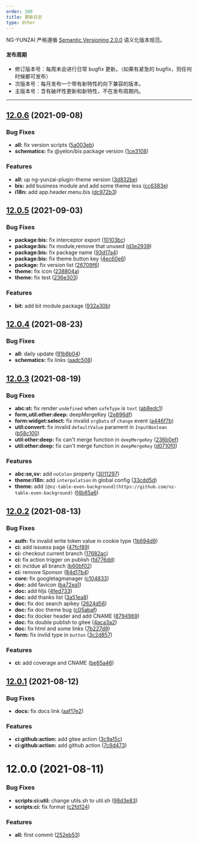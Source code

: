 ```yaml
---
order: 100
title: 更新日志
type: Other
---
```


NG-YUNZAI 严格遵循 [Semantic Versioning 2.0.0](http://semver.org/lang/zh-CN/) 语义化版本规范。

#### 发布周期

* 修订版本号：每周末会进行日常 bugfix 更新。（如果有紧急的 bugfix，则任何时候都可发布）
* 次版本号：每月发布一个带有新特性的向下兼容的版本。
* 主版本号：含有破坏性更新和新特性，不在发布周期内。

---
## [12.0.6](https://github.com/hbyunzai/yelon/compare/12.0.5...12.0.6) (2021-09-08)


### Bug Fixes

* **all:** fix version scripts ([5a003eb](https://github.com/hbyunzai/yelon/commit/5a003eb2c8a92f895cae618ec1d4b95d23e6c504))
* **schematics:** fix @yelon/bis package version ([1ce3108](https://github.com/hbyunzai/yelon/commit/1ce3108ad44345bffb3c25102e53113a950a7845))


### Features

* **all:** up ng-yunzai-plugin-theme version ([3d832be](https://github.com/hbyunzai/yelon/commit/3d832bef6689a0c9f640099f2f77ffd0719dba1d))
* **bis:** add business module and add some theme less ([cc6383e](https://github.com/hbyunzai/yelon/commit/cc6383e381d9fd682218e7ecd935c307c77cb6b5))
* **i18n:** add app.header.menu.bis ([dc972b3](https://github.com/hbyunzai/yelon/commit/dc972b3f8349be97c67bc4960ca0addfce943032))



## [12.0.5](https://github.com/hbyunzai/yelon/compare/12.0.4...12.0.5) (2021-09-03)


### Bug Fixes

* **package:bis:** fix interceptor export ([10103bc](https://github.com/hbyunzai/yelon/commit/10103bc8912cec115b4a1eabbcefe8cbda162f17))
* **package:bis:** fix module,remove that unused ([d3e2939](https://github.com/hbyunzai/yelon/commit/d3e2939d4f807a341905437a04eeada901bd887c))
* **package:bis:** fix package name ([93d17a4](https://github.com/hbyunzai/yelon/commit/93d17a439ffb2448901852c356dda0d560c4cf52))
* **package:bis:** fix theme button key ([4ec60e6](https://github.com/hbyunzai/yelon/commit/4ec60e69cd2ef7b756e2ae20132946b61fc4e860))
* **package:** fix version list ([26709f6](https://github.com/hbyunzai/yelon/commit/26709f61c1d0826d3693bccd0f151918e2127f37))
* **theme:** fix icon ([238804a](https://github.com/hbyunzai/yelon/commit/238804a5cd4612b64caf80941c94dbbb8a381243))
* **theme:** fix test ([236e303](https://github.com/hbyunzai/yelon/commit/236e3032eeacaee5602fdc6a72990fb207e9b8ad))


### Features

* **bit:** add bit module package ([932a30b](https://github.com/hbyunzai/yelon/commit/932a30bcb4bd3c0b4fb276693b8399f7df4c412e))


## [12.0.4](https://github.com/hbyunzai/yelon/compare/12.0.3...12.0.4) (2021-08-23)


### Bug Fixes

* **all:** daily update ([91b8b04](https://github.com/hbyunzai/yelon/commit/91b8b046cb399f5348941f933c931a68d1944a18))
* **schematics:** fix links ([aadc508](https://github.com/hbyunzai/yelon/commit/aadc508cc353e29540d8e3e550983987ce83c906))

## [12.0.3](https://github.com/hbyunzai/yelon/compare/12.0.2...12.0.3) (2021-08-19)


### Bug Fixes

* **abc:st:** fix render `undefined` when `safeType` is `text` ([ab8edc1](https://github.com/hbyunzai/yelon/commit/ab8edc1a95e9df03964afb6a065cbd8a7ff77b7e))
* **form,util:other:deep:** deepMergeKey ([2e896df](https://github.com/hbyunzai/yelon/commit/2e896dfe4b8a0f9e7a4590a934bdc6422cd16156))
* **form:widget:select:** fix invalid `orgData` of `change` event ([a446f7b](https://github.com/hbyunzai/yelon/commit/a446f7bcad5a908c63c512db159141c781f0c06e))
* **util:convert:** fix invalid `defaultValue` parament in `InputBoolean` ([b58c100](https://github.com/hbyunzai/yelon/commit/b58c10013d6bd10c8927d4383584c3a4f19508aa))
* **util:other:deep:** fix can't merge function in `deepMergeKey` ([236b0ef](https://github.com/hbyunzai/yelon/commit/236b0ef89b1ffade8120f7d679a6f60b8e193aa3))
* **util:other:deep:** fix can't merge function in `deepMergeKey` ([d0710f0](https://github.com/hbyunzai/yelon/commit/d0710f04378e70bf66b99ba417657c2baae0a4b9))


### Features

* **abc:se,sv:** add `noColon` property ([3011297](https://github.com/hbyunzai/yelon/commit/3011297c83765b4672cf6a9ccb452e88fcf51d2e))
* **theme:i18n:** add `interpolation` in global config ([33cdd5d](https://github.com/hbyunzai/yelon/commit/33cdd5d0b5be1980ab883de80332382e22d196b0))
* **theme:** add `[@nz-table-even-background](https://github.com/nz-table-even-background)` ([f4b85a6](https://github.com/hbyunzai/yelon/commit/f4b85a6cd097c41d9de7af6c2cb7b79052d17621))


## [12.0.2](https://github.com/hbyunzai/yelon/compare/12.0.1...12.0.2) (2021-08-13)


### Bug Fixes

* **auth:** fix invalid write token value in cookie type ([1b694d9](https://github.com/hbyunzai/yelon/commit/1b694d97032f28939b535ce0c0af1f29d7dfcef5))
* **ci:** add issuess page ([47fcf89](https://github.com/hbyunzai/yelon/commit/47fcf89ea5dad6897b8d80a8a9866132c580778e))
* **ci:** checkout current branch ([17682ac](https://github.com/hbyunzai/yelon/commit/17682acc260a50fc274ba1086249419b740ce6e9))
* **ci:** fix action trigger on publish ([fd776dd](https://github.com/hbyunzai/yelon/commit/fd776dd232603fa1098e470f01c666fc83d8f352))
* **ci:** incldue all branch ([b60bf02](https://github.com/hbyunzai/yelon/commit/b60bf02e299f37d21eb2938eb251429c9ca9fd12))
* **ci:** remove Sponsor ([84d17b4](https://github.com/hbyunzai/yelon/commit/84d17b48619c71ac9bb454c9b47b84f4a4b616e1))
* **core:** fix googletagmanager ([c104833](https://github.com/hbyunzai/yelon/commit/c104833da5c27778a37fffbab9355a76fa11cc4c))
* **doc:** add favicon ([ba72ea1](https://github.com/hbyunzai/yelon/commit/ba72ea16c9e928a3fa036258f56f5fcb1d680612))
* **doc:** add hljs ([4fed733](https://github.com/hbyunzai/yelon/commit/4fed73324c72658375dfc56457ae0f03c4f14963))
* **doc:** add thanks list ([3a51ea8](https://github.com/hbyunzai/yelon/commit/3a51ea8cc6206b640118e9c7584f86d4ce718924))
* **doc:** fix doc search apikey ([2624d56](https://github.com/hbyunzai/yelon/commit/2624d56f47ae08e788a4095bd7bf752bfd0500a9))
* **doc:** fix doc theme bug ([c05abaf](https://github.com/hbyunzai/yelon/commit/c05abafce24fce934c688519ea4d2514f7497255))
* **doc:** fix docker header and add CNAME ([8794969](https://github.com/hbyunzai/yelon/commit/87949699763a23d6c9d3c5589fbf6a6f7280426f))
* **doc:** fix double publish to gitee ([4aca3a2](https://github.com/hbyunzai/yelon/commit/4aca3a20ff7bc5c95823073c5cdb7694f27303cd))
* **doc:** fix html and some links ([7b227d9](https://github.com/hbyunzai/yelon/commit/7b227d9fa1f6fe1ccc2e6e550b624afd1b419b37))
* **form:** fix invlid type in `button` ([3c2d857](https://github.com/hbyunzai/yelon/commit/3c2d85787d235a7c8aa3e800b7803f4410c97c5a))


### Features

* **ci:** add coverage and CNAME ([be65a46](https://github.com/hbyunzai/yelon/commit/be65a46e7f6b848ea454071e7b00603a7505acd0))

## [12.0.1](https://github.com/hbyunzai/yelon/compare/12.0.0...12.0.1) (2021-08-12)


### Bug Fixes

* **docs:** fix docs link ([aaf17e2](https://github.com/hbyunzai/yelon/commit/aaf17e23b9cb2921b18e9277504ae83f31ab0e11))


### Features

* **ci:github:action:** add gitee action ([3c9a15c](https://github.com/hbyunzai/yelon/commit/3c9a15c0ee63fd45bf3ef4be212d083dfc69382b))
* **ci:github:action:** add github action ([7c8d473](https://github.com/hbyunzai/yelon/commit/7c8d473cecbf56d75014461193762543e66ebd25))


# 12.0.0 (2021-08-11)


### Bug Fixes

* **scripts:ci:util:** change utils.sh to util.sh ([98d3e83](https://github.com/hbyunzai/yelon/commit/98d3e83ed0b520e5405b23052ce633dbe71d675d))
* **scripts:ci:** fix format ([c2fd124](https://github.com/hbyunzai/yelon/commit/c2fd1242c0e4e447fcc4fc01d3456bab193000f0))


### Features

* **all:** first commit ([252eb53](https://github.com/hbyunzai/yelon/commit/252eb53a85fab4941770762994cf1993d0953e30))



